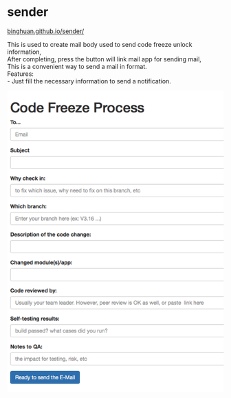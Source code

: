 # sender
<a href="//binghuan.github.io/sender/" target="_blank">binghuan.github.io/sender/</a>

<p>
This is used to create mail body used to send code freeze unlock information,<br/>
After completing, press the button will link mail app for sending mail,<br/>
This is a convenient way to send a mail in format.<br/>
Features: <br/>
- Just fill the necessary information to send a notification.
</p>

<img src="./images/demo.png">
